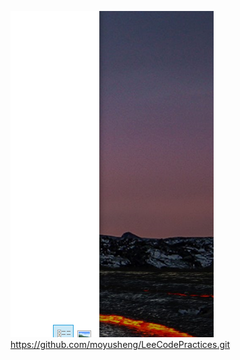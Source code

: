 ![image-20210420104736761](未命名.assets/image-20210420104736761.png)
https://github.com/moyusheng/LeeCodePractices.git
